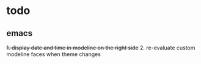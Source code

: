 # todo

## emacs
~~1. display date and time in modeline on the right side~~
2. re-evaluate custom modeline faces when theme changes
